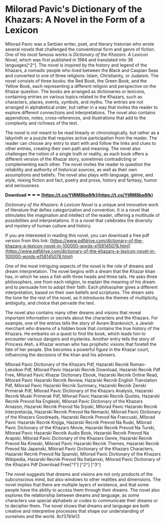 # Milorad Pavic's Dictionary of the Khazars: A Novel in the Form of a Lexicon
 
Milorad Pavic was a Serbian writer, poet, and literary historian who wrote several novels that challenged the conventional form and genre of fiction. One of his most famous works is *Dictionary of the Khazars: A Lexicon Novel*, which was first published in 1984 and translated into 36 languages[^2^]. The novel is inspired by the history and legend of the Khazars, a nomadic people who lived between the Black and Caspian Seas and converted to one of three religions: Islam, Christianity, or Judaism. The novel consists of three books: the Red Book, the Green Book, and the Yellow Book, each representing a different religion and perspective on the Khazar question. The books are arranged as dictionaries or lexicons, containing entries on various topics related to the Khazars, such as characters, places, events, symbols, and myths. The entries are not arranged in alphabetical order, but rather in a way that invites the reader to explore different connections and interpretations. The novel also contains appendices, notes, cross-references, and illustrations that add to the complexity and richness of the text.
 
The novel is not meant to be read linearly or chronologically, but rather as a labyrinth or a puzzle that requires active participation from the reader. The reader can choose any entry to start with and follow the links and clues to other entries, creating their own path and meaning. The novel also challenges the notion of a single truth or reality, as each book offers a different version of the Khazar story, sometimes contradicting or complementing each other. The novel invites the reader to question the reliability and authority of historical sources, as well as their own assumptions and beliefs. The novel also plays with language, genre, and style, mixing fiction and fact, poetry and prose, history and fantasy, humor and seriousness.
 
**Download ✒ ✒ ✒ [https://t.co/YtRM8bo8fk](https://t.co/YtRM8bo8fk)**


 
*Dictionary of the Khazars: A Lexicon Novel* is a unique and innovative work of literature that defies categorization and convention. It is a novel that stimulates the imagination and intellect of the reader, offering a multitude of possibilities and interpretations. It is a novel that celebrates the diversity and mystery of human culture and history.
 
If you are interested in reading this novel, you can download a free pdf version from this link: [https://www.pdfdrive.com/dictionary-of-the-khazars-a-lexicon-novel-in-100000-words-e158145078.html](https://www.pdfdrive.com/dictionary-of-the-khazars-a-lexicon-novel-in-100000-words-e158145078.html)
  
One of the most intriguing aspects of the novel is the role of dreams and dream interpretation. The novel begins with a dream that the Khazar khan has, in which he sees a fish with three heads and three tails. He asks three philosophers, one from each religion, to explain the meaning of his dream and to persuade him to adopt their faith. Each philosopher gives a different interpretation, based on their own beliefs and scriptures. The dream sets the tone for the rest of the novel, as it introduces the themes of multiplicity, ambiguity, and choice that pervade the text.
 
The novel also contains many other dreams and visions that reveal important information or secrets about the characters and the Khazars. For example, one of the entries tells the story of Avram Brankovich, a Jewish merchant who dreams of a hidden book that contains the true history of the Khazars. He embarks on a quest to find the book, which leads him to encounter various dangers and mysteries. Another entry tells the story of Princess Ateh, a Khazar woman who has prophetic visions that foretell the fate of her people. She becomes a powerful figure in the Khazar court, influencing the decisions of the khan and his advisers.
 
Milorad Pavic Dictionary of the Khazars Pdf,  Hazarski Recnik Roman-Leksikon Pdf,  Milorad Pavic Hazarski Recnik Download,  Hazarski Recnik Pdf Free,  Milorad Pavic Khazar Dictionary Ebook,  Hazarski Recnik Online Read,  Milorad Pavic Hazarski Recnik Review,  Hazarski Recnik English Translation Pdf,  Milorad Pavic Hazarski Recnik Summary,  Hazarski Recnik Zenski Primerak Pdf,  Milorad Pavic Dictionary of the Khazars Analysis,  Hazarski Recnik Muski Primerak Pdf,  Milorad Pavic Hazarski Recnik Quotes,  Hazarski Recnik Prevod Na Engleski,  Milorad Pavic Dictionary of the Khazars Amazon,  Hazarski Recnik Prevod Na Srpski,  Milorad Pavic Hazarski Recnik Interpretacija,  Hazarski Recnik Prevod Na Nemacki,  Milorad Pavic Dictionary of the Khazars Goodreads,  Hazarski Recnik Prevod Na Francuski,  Milorad Pavic Hazarski Recnik Knjiga,  Hazarski Recnik Prevod Na Ruski,  Milorad Pavic Dictionary of the Khazars Movie,  Hazarski Recnik Prevod Na Turski,  Milorad Pavic Hazarski Recnik Audio Book,  Hazarski Recnik Prevod Na Arapski,  Milorad Pavic Dictionary of the Khazars Genre,  Hazarski Recnik Prevod Na Kineski,  Milorad Pavic Hazarski Recnik Themes,  Hazarski Recnik Prevod Na Japanski,  Milorad Pavic Dictionary of the Khazars Characters,  Hazarski Recnik Prevod Na Spanski,  Milorad Pavic Dictionary of the Khazars Wikipedia,  Hazarski Recnik Prevod Na Italijanski,  Milorad Pavic Dictionary of the Khazars Pdf Download Free[^1^] [^2^] [^3^]
 
The novel suggests that dreams and visions are not only products of the subconscious mind, but also windows to other realities and dimensions. The novel implies that there are multiple layers of existence, and that some people have the ability to access them through their dreams. The novel also explores the relationship between dreams and language, as some characters use special alphabets or codes to communicate their dreams or to decipher them. The novel shows that dreams and language are both creative and interpretive processes that shape our understanding of ourselves and the world.
 8cf37b1e13
 
